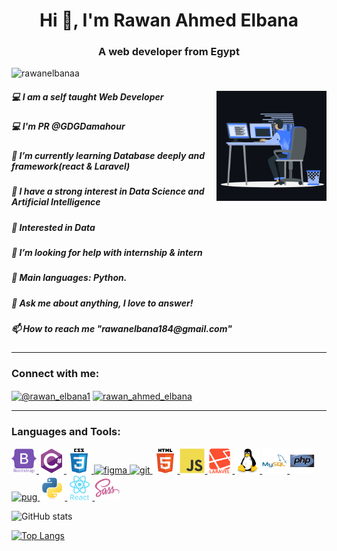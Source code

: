 
<h1 align="center">Hi 👋, I'm Rawan Ahmed Elbana</h1>
<h3 align="center">A web developer from Egypt</h3>

<p align="left"> <img src="https://komarev.com/ghpvc/?username=rawanelbanaa&label=Profile%20views&color=0e75b6&style=flat" alt="rawanelbanaa" /> </p>
<div>
  <div>
            <img align="right" src="https://raw.githubusercontent.com/SubhadeepZilong/SubhadeepZilong/main/icons/animation_500_kxa883sd.gif" alt="Unfortunately I didn't find the author of the pic, feel to open a pull request if found" width="35%" />
  </div>
  
  <div>
    <h5>💻 I am a self taught Web Developer </h5>
    <h5>💻 I'm PR @GDGDamahour </h5>
    <h5>🌱 I’m currently learning Database deeply and framework(react & Laravel)</h5>
    <h5>📝 I have a strong interest in Data Science and Artificial Intelligence</h5>
    <h5>💖 Interested in Data</h5>
    <h5>🤝 I’m looking for help with internship & intern  </h5>
    <h5>🌟 Main languages: Python. </h5>
    <h5>💬 Ask me about anything, I love to answer!</h5>
    <h5>📫 How to reach me "rawanelbana184@gmail.com" </h5>
  </div>
</div>

<hr>

<h3 align="left">Connect with me:</h3>
<p align="left">
<a href="https://twitter.com/@rawan_elbana1" target="blank"><img align="center" src="https://raw.githubusercontent.com/rahuldkjain/github-profile-readme-generator/master/src/images/icons/Social/twitter.svg" alt="@rawan_elbana1" height="30" width="40" /></a>
<a href="https://linkedin.com/in/rawan_ahmed_elbana" target="blank"><img align="center" src="https://raw.githubusercontent.com/rahuldkjain/github-profile-readme-generator/master/src/images/icons/Social/linked-in-alt.svg" alt="rawan_ahmed_elbana" height="30" width="40" /></a>
  <!---
<a href="https://gdsc.community.dev/u/mj2fxf/#/about" target="blank"><img align="center" src="https://raw.githubusercontent.com/rahuldkjain/github-profile-readme-generator/master/src/images/icons/Social/linked-in-alt.svg" alt="rawan_ahmed_elbana" height="30" width="40" /></a>-->
</p>

<hr>

<h3 align="left">Languages and Tools:</h3>
<p align="left"> <a href="https://getbootstrap.com" target="_blank" rel="noreferrer"> <img src="https://raw.githubusercontent.com/devicons/devicon/master/icons/bootstrap/bootstrap-plain-wordmark.svg" alt="bootstrap" width="40" height="40"/> </a> <a href="https://www.w3schools.com/cs/" target="_blank" rel="noreferrer"> <img src="https://raw.githubusercontent.com/devicons/devicon/master/icons/csharp/csharp-original.svg" alt="csharp" width="40" height="40"/> </a> <a href="https://www.w3schools.com/css/" target="_blank" rel="noreferrer"> <img src="https://raw.githubusercontent.com/devicons/devicon/master/icons/css3/css3-original-wordmark.svg" alt="css3" width="40" height="40"/> </a> <a href="https://www.figma.com/" target="_blank" rel="noreferrer"> <img src="https://www.vectorlogo.zone/logos/figma/figma-icon.svg" alt="figma" width="40" height="40"/> </a> <a href="https://git-scm.com/" target="_blank" rel="noreferrer"> <img src="https://www.vectorlogo.zone/logos/git-scm/git-scm-icon.svg" alt="git" width="40" height="40"/> </a> <a href="https://www.w3.org/html/" target="_blank" rel="noreferrer"> <img src="https://raw.githubusercontent.com/devicons/devicon/master/icons/html5/html5-original-wordmark.svg" alt="html5" width="40" height="40"/> </a> <a href="https://developer.mozilla.org/en-US/docs/Web/JavaScript" target="_blank" rel="noreferrer"> <img src="https://raw.githubusercontent.com/devicons/devicon/master/icons/javascript/javascript-original.svg" alt="javascript" width="40" height="40"/> </a> <a href="https://laravel.com/" target="_blank" rel="noreferrer"> <img src="https://raw.githubusercontent.com/devicons/devicon/master/icons/laravel/laravel-plain-wordmark.svg" alt="laravel" width="40" height="40"/> </a> <a href="https://www.linux.org/" target="_blank" rel="noreferrer"> <img src="https://raw.githubusercontent.com/devicons/devicon/master/icons/linux/linux-original.svg" alt="linux" width="40" height="40"/> </a> <a href="https://www.mysql.com/" target="_blank" rel="noreferrer"> <img src="https://raw.githubusercontent.com/devicons/devicon/master/icons/mysql/mysql-original-wordmark.svg" alt="mysql" width="40" height="40"/> </a> <a href="https://www.php.net" target="_blank" rel="noreferrer"> <img src="https://raw.githubusercontent.com/devicons/devicon/master/icons/php/php-original.svg" alt="php" width="40" height="40"/> </a> <a href="https://pugjs.org" target="_blank" rel="noreferrer"> <img src="https://cdn.worldvectorlogo.com/logos/pug.svg" alt="pug" width="40" height="40"/> </a> <a href="https://www.python.org" target="_blank" rel="noreferrer"> <img src="https://raw.githubusercontent.com/devicons/devicon/master/icons/python/python-original.svg" alt="python" width="40" height="40"/> </a> <a href="https://reactjs.org/" target="_blank" rel="noreferrer"> <img src="https://raw.githubusercontent.com/devicons/devicon/master/icons/react/react-original-wordmark.svg" alt="react" width="40" height="40"/> </a> <a href="https://sass-lang.com" target="_blank" rel="noreferrer"> <img src="https://raw.githubusercontent.com/devicons/devicon/master/icons/sass/sass-original.svg" alt="sass" width="40" height="40"/> </a> </p>


![GitHub stats](https://github-readme-stats.vercel.app/api?username=rawanelbanaa&show_icons=true&theme=radical)

[![Top Langs](https://github-readme-stats.vercel.app/api/top-langs/?username=rawanelbanaa&layout=compact&exclude_repo=github-readme-stats,rawanelbanaa.github.io)](https://github.com/rawanelbanaa/github-readme-stats)
